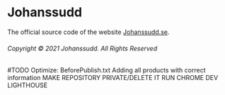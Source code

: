 # Johanssudd
The official source code of the website [Johanssudd.se](https://johanssudd.se).
###### Copyright © 2021 Johanssudd. All Rights Reserved

#TODO
Optimize:
  BeforePublish.txt
  Adding all products with correct information
  MAKE REPOSITORY PRIVATE/DELETE IT
  RUN CHROME DEV LIGHTHOUSE
